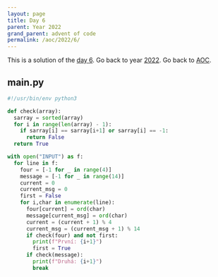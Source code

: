 ```yaml
---
layout: page
title: Day 6
parent: Year 2022
grand_parent: advent of code
permalink: /aoc/2022/6/
---
```


This is a solution of the [day 6](https://adventofcode.com/2022/day/6). Go back to year [2022](/aoc/2022). Go back to [AOC](/aoc/).

## main.py

```py
#!/usr/bin/env python3

def check(array):
  sarray = sorted(array)
  for i in range(len(array) - 1):
    if sarray[i] == sarray[i+1] or sarray[i] == -1:
      return False
  return True

with open("INPUT") as f:
  for line in f:
    four = [-1 for _ in range(4)]
    message = [-1 for _ in range(14)]
    current = 0
    current_msg = 0
    first = False
    for i,char in enumerate(line):
      four[current] = ord(char)
      message[current_msg] = ord(char)
      current = (current + 1) % 4
      current_msg = (current_msg + 1) % 14
      if check(four) and not first:
        print(f"První: {i+1}")
        first = True
      if check(message):
        print(f"Druhá: {i+1}")
        break
```

